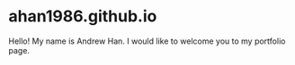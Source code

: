 # ahan1986.github.io

Hello!
My name is Andrew Han.  I would like to welcome you to my portfolio page.  
